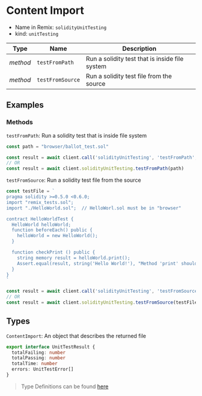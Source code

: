 # Content Import

- Name in Remix: `solidityUnitTesting`
- kind: `unitTesting`

|Type     |Name                   |Description |
|---------|-----------------------|------------|
|_method_ |`testFromPath`         |Run a solidity test that is inside file system
|_method_ |`testFromSource`       |Run a solidity test file from the source

## Examples

### Methods
`testFromPath`: Run a solidity test that is inside file system
```typescript
const path = "browser/ballot_test.sol"

const result = await client.call('solidityUnitTesting', 'testFromPath', path)
// OR
const result = await client.solidityUnitTesting.testFromPath(path)
```

`testFromSource`: Run a solidity test file from the source
```typescript
const testFile = `
pragma solidity >=0.5.0 <0.6.0;
import "remix_tests.sol";
import "./HelloWorld.sol";  // HelloWorl.sol must be in "browser"

contract HelloWorldTest {
  HelloWorld helloWorld;
  function beforeEach() public {
    helloWorld = new HelloWorld();
  }

  function checkPrint () public {
    string memory result = helloWorld.print();
    Assert.equal(result, string('Hello World!'), "Method 'print' should return 'Hello World!'");
  }
}
`

const result = await client.call('solidityUnitTesting', 'testFromSource', testFile)
// OR
const result = await client.solidityUnitTesting.testFromSource(testFile)
```

## Types
`ContentImport`: An object that describes the returned file
```typescript
export interface UnitTestResult {
  totalFailing: number
  totalPassing: number
  totalTime: number
  errors: UnitTestError[]
}
```

> Type Definitions can be found [here](../src/lib/unit-testing/type.ts)
